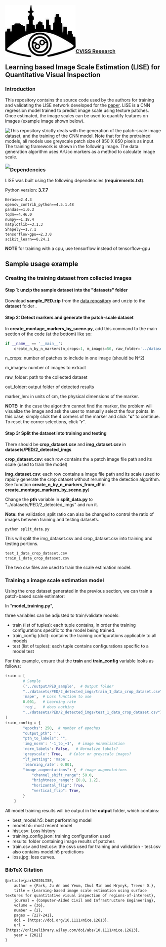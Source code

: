 <img align="left" src="misc/logo.jpg">
    
    
<br /><br /><br /><br /><br /><br />
    
    
### [CVISS Research](http://www.cviss.net/)
    
## Learning based Image Scale Estimation (LISE) for Quantitative Visual Inspection

### Introduction

This repository contains the source code used by the authors for training and validating the LISE network developed for the [paper](https://onlinelibrary.wiley.com/doi/abs/10.1111/mice.12613). LISE is a CNN regression model trained to predict image scale using texture patches. Once estimated, the image scales can be used to quantify features on images (example image shown below).

<img align="left" src="misc/Fig_inference.png">

This repository strictly deals with the generation of the patch-scale image dataset, and the training of the CNN model. Note that for the pretrained models, all models use greyscale patch size of 850 X 850 pixels as input. The training framework is shown in the following image. The data generation algorithm uses ArUco markers as a method to calculate image scale.

<img align="left" src="misc/Fig_training.png">

### Dependencies

LISE was built using the following dependencies (**requirements.txt**).

Python version: **3.7.7**

```
Keras==2.4.3
opencv_contrib_python==4.5.1.48
pandas==1.0.3
tqdm==4.46.0
numpy==1.18.4
matplotlib==3.1.3
Shapely==1.7.1
tensorflow-gpu==2.3.0
scikit_learn==0.24.1
```

**NOTE** for training with a cpu, use tensorflow instead of tensorflow-gpu

## Sample usage example

### Creating the training dataset from collected images

#### Step 1: unzip the sample dataset into the "datasets" folder

Download **sample_PED.zip** from the [data repository](https://dataverse.scholarsportal.info/dataset.xhtml?persistentId=doi%3A10.5683%2FSP2%2FYKUZHG&version=DRAFT) and unzip to the **dataset** folder .

#### Step 2: Detect markers and generate the patch-scale dataset

In **create_montage_markers_by_scene.py**,  add this command to the main section of the code (at the bottom) like so:

```python
if __name__ == '__main__':
	create_n_by_n_markers(n_crops=1, m_images=50, raw_folder='../datasets/PED/', out_folder='../datasets/PED/2_detected_imgs', marker_len=9.4)
```

n_crops: number of patches to include in one image (should be N^2)

m_images: number of images to extract

raw_folder: path to the collected dataset

out_folder: output folder of detected results

marker_len: in units of cm, the physical dimensions of the marker.

**NOTE:** in the case the algorithm cannot find the marker, the problem will visualize the image and ask the user to manually select the four points. In this case, simply click the 4 corners of the marker and click "**c**" to continue. To reset the corner selections, click "**r**".

#### Step 3: Split the dataset into training and testing 

There should be **crop_dataset.csv** and **img_dataset.csv** in **datasets/PED/2_detected_imgs**.

**crop_dataset.csv**: each row contains the a patch image file path and its scale (used to train the model)

**img_dataset.csv**: each row contains a image file path and its scale (used to rapidly generate the crop dataset without rerunning the detection algorithm. See function **create_n_by_n_markers_from_df** in **create_montage_markers_by_scene.py**)

Change the **pth** variable in **split_data.py** to "../datasets/PED/2_detected_imgs" and run it.

**Note:** the validation_split ratio can also be changed to control the ratio of images between training and testing datasets.

```
python split_data.py
```

This will split the img_dataset.csv and crop_dataset.csv into training and testing portions.

```
test_1_data_crop_dataset.csv
train_1_data_crop_dataset.csv
```

The two csv files are used to train the scale estimation model.

### Training a image scale estimation model

Using the crop dataset generated in the previous section, we can train a patch-based scale estimator:

In "**model_training.py**",

three variables can be adjusted to train/validate models:

- train (list of tuples): each tuple contains, in order the training configurations specific to the model being trained.
- train_config (dict): contains the training configurations applicable to all models
- test (list of tuples): each tuple contains configurations specific to a model test

For this example, ensure that the **train** and **train_config** variable looks as follows:

```python
train = [
        # Sample
        ('../output/PED_sample',  # Output folder
        "../datasets/PED/2_detected_imgs/train_1_data_crop_dataset.csv",  # Path to the training crop csv
        'mape',  # Loss function to use
        0.001,   # Learning rate
        'reg',   # does nothing
        "../datasets/PED/2_detected_imgs/test_1_data_crop_dataset.csv"),  # Path to the test crop csv
]
train_config = {
        "epochs": 250,  # number of epoches
        "output_pth": '',
        "pth_to_labels": "",
        'img_norm': '-1_to_+1',  # image normalization
        'norm_labels': False,   # Normalize labels?
        'greyscale': True,   # Color or greyscale images?
        "lf_setting": 'mape', 
        'learning_rate': 0.001,
        "image_augmentations": {  # image augmentations
            "channel_shift_range": 50.0,
            "brightness_range": [0.8, 1.2],
            "horizontal_flip": True,
            "vertical_flip": True,
        }
    }
```

All model training results will be output in the **output** folder, which contains:

- best_model.h5: best performing model
- model.h5: most recent model
- hist.csv: Loss history
- training_config.json: training configuration used
- results: folder containing image results of patches
- train.csv and test.csv: the csvs used for training and validation - test.csv also contains model.h5 predictions 
- loss.jpg: loss curves.

### BibTeX Citation

```
@article{park2020LISE,
    author = {Park, Ju An and Yeum, Chul Min and Hrynyk, Trevor D.},
    title = {Learning-based image scale estimation using surface textures for quantitative visual inspection of regions-of-interest},
    journal = {Computer-Aided Civil and Infrastructure Engineering},
    volume = {36},
    number = {2},
    pages = {227-241},
    doi = {https://doi.org/10.1111/mice.12613},
    url = {https://onlinelibrary.wiley.com/doi/abs/10.1111/mice.12613},
    year = {2021}
}
```
